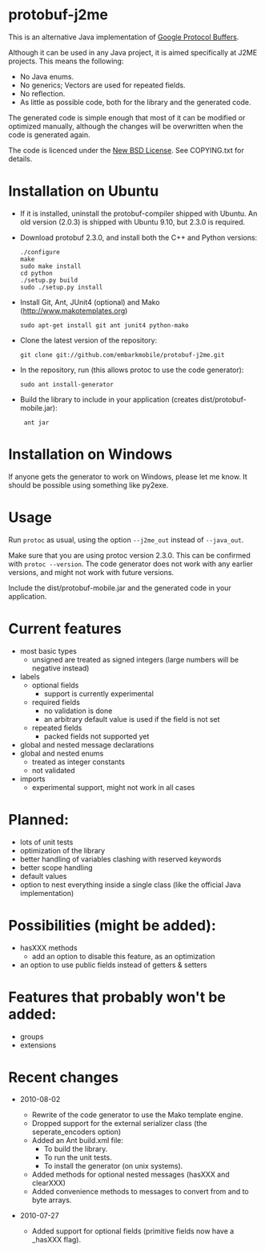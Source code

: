 # protobuf-j2me

This is an alternative Java implementation of [Google Protocol Buffers](http://code.google.com/p/protobuf).

Although it can be used in any Java project, it is aimed specifically at J2ME projects. This means the following:

  - No Java enums.
  - No generics; Vectors are used for repeated fields.
  - No reflection.
  - As little as possible code, both for the library and the generated code.

The generated code is simple enough that most of it can be modified or optimized manually, although the changes will be overwritten when the code is generated again.

The code is licenced under the [New BSD License](http://www.opensource.org/licenses/bsd-license.php). See COPYING.txt for details.

# Installation on Ubuntu
  - If it is installed, uninstall the protobuf-compiler shipped with Ubuntu. An old version (2.0.3) is shipped with Ubuntu 9.10, but 2.3.0 is required.
  - Download protobuf 2.3.0, and install both the C++ and Python versions:
  
        ./configure
        make
        sudo make install
        cd python
        ./setup.py build
        sudo ./setup.py install
  
  - Install Git, Ant, JUnit4 (optional) and Mako (http://www.makotemplates.org)

        sudo apt-get install git ant junit4 python-mako

  - Clone the latest version of the repository:

        git clone git://github.com/embarkmobile/protobuf-j2me.git

  - In the repository, run (this allows protoc to use the code generator):
  
        sudo ant install-generator

  - Build the library to include in your application (creates dist/protobuf-mobile.jar):
        
         ant jar

# Installation on Windows

If anyone gets the generator to work on Windows, please let me know. It should be possible using something like py2exe.

# Usage

Run `protoc` as usual, using the option `--j2me_out` instead of `--java_out`.

Make sure that you are using protoc version 2.3.0. This can be confirmed with `protoc --version`. The code generator does not work with any earlier versions, and might not work with future versions.

Include the dist/protobuf-mobile.jar and the generated code in your application.

# Current features
  - most basic types
    - unsigned are treated as signed integers (large numbers will be negative instead)
  - labels
    - optional fields
      - support is currently experimental
    - required fields
      - no validation is done
      - an arbitrary default value is used if the field is not set
    - repeated fields
      - packed fields not supported yet
  - global and nested message declarations
  - global and nested enums
    - treated as integer constants
    - not validated
  - imports
    - experimental support, might not work in all cases

# Planned:
  - lots of unit tests
  - optimization of the library
  - better handling of variables clashing with reserved keywords
  - better scope handling
  - default values
  - option to nest everything inside a single class (like the official Java implementation)

# Possibilities (might be added):
  - hasXXX methods
    - add an option to disable this feature, as an optimization
  - an option to use public fields instead of getters & setters

# Features that probably won't be added:
  - groups
  - extensions
  
# Recent changes

  - 2010-08-02
    - Rewrite of the code generator to use the Mako template engine.
    - Dropped support for the external serializer class (the seperate_encoders option)
    - Added an Ant build.xml file:
      - To build the library.
      - To run the unit tests.
      - To install the generator (on unix systems).
    - Added methods for optional nested messages (hasXXX and clearXXX)
    - Added convenience methods to messages to convert from and to byte arrays.
  

  - 2010-07-27
    - Added support for optional fields (primitive fields now have a _hasXXX flag).
